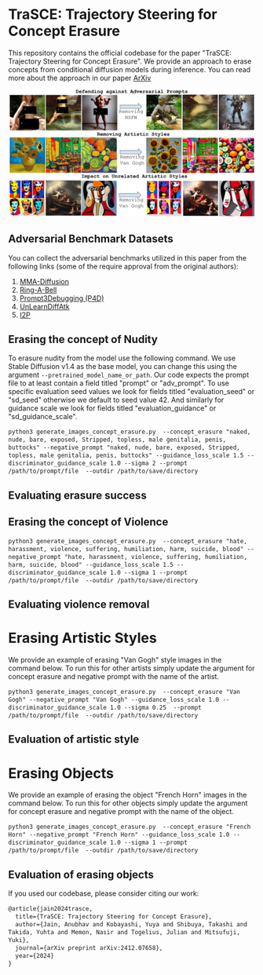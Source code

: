 # TraSCE: Trajectory Steering for Concept Erasure

This repository contains the official codebase for the paper "TraSCE: Trajectory Steering for Concept Erasure". We provide an approach to erase concepts from conditional diffusion models during inference. You can read more about the approach in our paper [ArXiv](https://arxiv.org/abs/2412.07658)

<img src="Assets/teaser.png" />

## Adversarial Benchmark Datasets

You can collect the adversarial benchmarks utilized in this paper from the following links (some of the require approval from the original authors):
1.  [MMA-Diffusion](https://huggingface.co/datasets/YijunYang280/MMA-Diffusion-NSFW-adv-prompts-benchmark)
2.  [Ring-A-Bell](https://huggingface.co/datasets/Chia15/RingABell-Nudity)
3.  [Prompt3Debugging (P4D)](https://huggingface.co/datasets/joycenerd/p4d)
4.  [UnLearnDiffAtk](https://github.com/OPTML-Group/Diffusion-MU-Attack/blob/main/prompts/nudity.csv)
5.  [I2P](https://huggingface.co/datasets/AIML-TUDA/i2p)


## Erasing the concept of Nudity

To erasure nudity from the model use the following command. We use Stable Diffusion v1.4 as the base model, you can change this using the argument ```--pretrained_model_name_or_path```. Our code expects the prompt file to at least contain a field titled "prompt" or "adv_prompt". To use specific evaluation seed values we look for fields titled "evaluation_seed" or "sd_seed" otherwise we default to seed value 42. And similarly for guidance scale we look for fields titled "evaluation_guidance" or "sd_guidance_scale".  

```
python3 generate_images_concept_erasure.py  --concept_erasure "naked, nude, bare, exposed, Stripped, topless, male genitalia, penis, buttocks" --negative_prompt "naked, nude, bare, exposed, Stripped, topless, male genitalia, penis, buttocks" --guidance_loss_scale 1.5 --discriminator_guidance_scale 1.0 --sigma 2 --prompt /path/to/prompt/file  --outdir /path/to/save/directory
```

## Evaluating erasure success



## Erasing the concept of Violence

```
python3 generate_images_concept_erasure.py  --concept_erasure "hate, harassment, violence, suffering, humiliation, harm, suicide, blood" --negative_prompt "hate, harassment, violence, suffering, humiliation, harm, suicide, blood" --guidance_loss_scale 1.5 --discriminator_guidance_scale 1.0 --sigma 1 --prompt /path/to/prompt/file  --outdir /path/to/save/directory
```


## Evaluating violence removal



# Erasing Artistic Styles

We provide an example of erasing "Van Gogh" style images in the command below. To run this for other artists simply update the argument for concept erasure and negative prompt with the name of the artist. 

```
python3 generate_images_concept_erasure.py  --concept_erasure "Van Gogh" --negative_prompt "Van Gogh" --guidance_loss_scale 1.0 --discriminator_guidance_scale 1.0 --sigma 0.25  --prompt /path/to/prompt/file  --outdir /path/to/save/directory
```

## Evaluation of artistic style



# Erasing Objects 

We provide an example of erasing the object "French Horn" images in the command below. To run this for other objects simply update the argument for concept erasure and negative prompt with the name of the object. 

```
python3 generate_images_concept_erasure.py  --concept_erasure "French Horn" --negative_prompt "French Horn" --guidance_loss_scale 1.0 --discriminator_guidance_scale 1.0 --sigma 1 --prompt /path/to/prompt/file  --outdir /path/to/save/directory
```

## Evaluation of erasing objects




If you used our codebase, please consider citing our work:

```
@article{jain2024trasce,
  title={TraSCE: Trajectory Steering for Concept Erasure},
  author={Jain, Anubhav and Kobayashi, Yuya and Shibuya, Takashi and Takida, Yuhta and Memon, Nasir and Togelius, Julian and Mitsufuji, Yuki},
  journal={arXiv preprint arXiv:2412.07658},
  year={2024}
}
```

